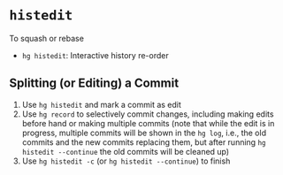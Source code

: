# `histedit`

To squash or rebase

- `hg histedit`: Interactive history re-order

## Splitting (or Editing) a Commit

1. Use `hg histedit` and mark a commit as edit
2. Use `hg record` to selectively commit changes, including making edits before hand or making multiple commits (note that while the edit is in progress, multiple commits will be shown in the `hg log`, i.e., the old commits and the new commits replacing them, but after running `hg histedit --continue` the old commits will be cleaned up)
3. Use `hg histedit -c` (or `hg histedit --continue`) to finish
